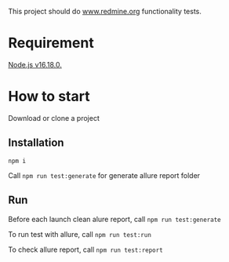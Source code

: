 This project should do www.redmine.org functionality tests.

# Requirement

[Node.js v16.18.0.](https://nodejs.org/uk/blog/release/v16.18.0/)

# How to start

Download or clone a project

## Installation

`npm i`

Call `npm run test:generate` for generate allure report folder 

## Run

Before each launch clean alure report, call `npm run test:generate`

To run test with allure, call `npm run test:run`

To check allure report, call `npm run test:report`
 
